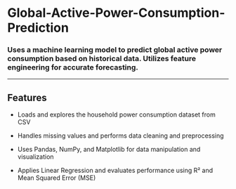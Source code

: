 # Global-Active-Power-Consumption-Prediction
### Uses a machine learning model to predict global active power consumption based on historical data. Utilizes feature engineering for accurate forecasting.

---
## Features

- Loads and explores the household power consumption dataset from CSV

- Handles missing values and performs data cleaning and preprocessing

- Uses Pandas, NumPy, and Matplotlib for data manipulation and visualization

- Applies Linear Regression and evaluates performance using R² and Mean Squared Error (MSE)



